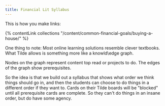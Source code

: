 ```yaml
---
title: Financial Lit Syllabus
---
```


This is how you make links:

{% contentLink collections "/content/common-financial-goals/buying-a-house/" %}


One thing to note: Most online learning solutions resemble clever textbooks. What Tilde allows is something more like a knowld\edge graph.

Nodes on the graph represent content top read or projects to do. The edges of the graph show prerequisites.

So the idea is that we build out a syllabus that shows what order we think things should go in, and then the students can choose to do things in a different order if they want to. Cards on their Tilde boards will be "blocked" until all prerequisite cards are complete. So they can't do things in an insane order, but do have some agency.